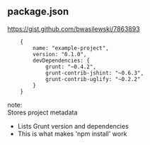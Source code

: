 ##  package.json

https://gist.github.com/bwasilewski/7863893

		{
			name: "example-project",
			version: "0.1.0",
			devDependencies: {
				grunt: "~0.4.2",
				grunt-contrib-jshint: "~0.6.3",
				grunt-contrib-uglify: "~0.2.2"
			}
		}


note:
<br />
Stores project metadata
<ul>
	<li>Lists Grunt version and dependencies</li>
	<li>This is what makes 'npm install' work</li>
</ul>
		
		


